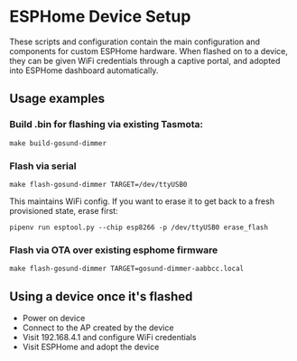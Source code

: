 # ESPHome Device Setup

These scripts and configuration contain the main configuration and
components for custom ESPHome hardware.  When flashed on to a device,
they can be given WiFi credentials through a captive portal, and
adopted into ESPHome dashboard automatically.

## Usage examples

### Build .bin for flashing via existing Tasmota:

    make build-gosund-dimmer

### Flash via serial

    make flash-gosund-dimmer TARGET=/dev/ttyUSB0

This maintains WiFi config.  If you want to erase it to get back to a
fresh provisioned state, erase first:

    pipenv run esptool.py --chip esp8266 -p /dev/ttyUSB0 erase_flash

### Flash via OTA over existing esphome firmware

    make flash-gosund-dimmer TARGET=gosund-dimmer-aabbcc.local

## Using a device once it's flashed

- Power on device
- Connect to the AP created by the device
- Visit 192.168.4.1 and configure WiFi credentials
- Visit ESPHome and adopt the device
